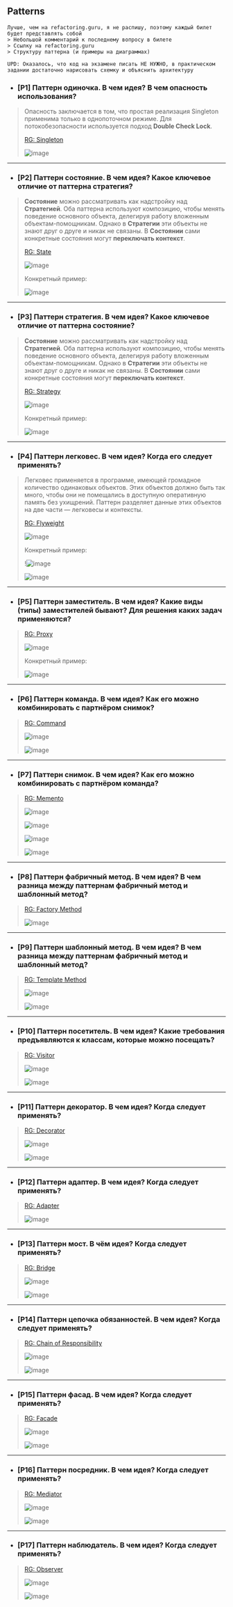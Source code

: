 ## Patterns

```
Лучше, чем на refactoring.guru, я не распишу, поэтому каждый билет будет представлять собой 
> Небольшой комментарий к последнему вопросу в билете  
> Ссылку на refactoring.guru
> Структуру паттерна (и примеры на диаграммах)

UPD: Оказалось, что код на экзамене писать НЕ НУЖНО, в практическом задании достаточно нарисовать схемку и объяснить архитектуру
```

- ### [P1] Паттерн одиночка. В чем идея? В чем опасность использования?
> Опасность заключается в том, что простая реализация Singleton применима только в однопоточном режиме. Для потокобезопасности используется подход **Double Check Lock**.
>
> [RG: Singleton](https://refactoring.guru/ru/design-patterns/singleton)
>
> ![image](https://user-images.githubusercontent.com/56086653/213404953-f13056d2-a99f-4c8b-8870-46acaf21dbe3.png)

---

- ### [P2] Паттерн состояние. В чем идея? Какое ключевое отличие от паттерна стратегия?
> **Состояние** можно рассматривать как надстройку над **Стратегией**. Оба паттерна используют композицию, чтобы менять поведение основного объекта, делегируя работу вложенным объектам-помощникам. Однако в **Стратегии** эти объекты не знают друг о друге и никак не связаны. В **Состоянии** сами конкретные состояния могут **переключать контекст**.
>
> [RG: State](https://refactoring.guru/ru/design-patterns/state)
>
> ![image](https://user-images.githubusercontent.com/56086653/213405893-d79e7bd4-be35-4bba-b603-0a8b61775294.png)
>
> Конкретный пример:
>
> ![image](https://user-images.githubusercontent.com/56086653/213418167-673e2fc4-89c4-4d0c-9660-db606b3d6700.png)

---

- ### [P3] Паттерн стратегия. В чем идея? Какое ключевое отличие от паттерна состояние?
> **Состояние** можно рассматривать как надстройку над **Стратегией**. Оба паттерна используют композицию, чтобы менять поведение основного объекта, делегируя работу вложенным объектам-помощникам. Однако в **Стратегии** эти объекты не знают друг о друге и никак не связаны. В **Состоянии** сами конкретные состояния могут **переключать контекст**.
>
> [RG: Strategy](https://refactoring.guru/ru/design-patterns/strategy)
>
> ![image](https://user-images.githubusercontent.com/56086653/213408058-e3b86772-287e-4595-953b-bf3f7b79fd85.png)
>
> Конкретный пример:
>
> ![image](https://user-images.githubusercontent.com/56086653/213414685-c3d5ff4b-7cb9-40f5-b54a-08be46b85621.png)

---

- ### [P4] Паттерн легковес. В чем идея? Когда его следует применять?
> Легковес применяется в программе, имеющей громадное количество одинаковых объектов. Этих объектов должно быть так много, чтобы они не помещались в доступную оперативную память без ухищрений. Паттерн разделяет данные этих объектов на две части — легковесы и контексты.
>
> [RG: Flyweight](https://refactoring.guru/ru/design-patterns/flyweight)
>
> ![image](https://user-images.githubusercontent.com/56086653/213416975-f4bede7c-457f-496e-9d10-fd9d7c4a2b82.png)
>
> Конкретный пример:
>
> !![image](https://user-images.githubusercontent.com/56086653/213417733-613127b2-de61-4624-9728-2a37ec34c5a6.png)
>
> ![image](https://user-images.githubusercontent.com/56086653/213576989-cc61150c-d6a8-4959-89fd-4357e5af575a.png)

---

- ### [P5] Паттерн заместитель. В чем идея? Какие виды (типы) заместителей бывают? Для решения каких задач применяются?
> [RG: Proxy](https://refactoring.guru/ru/design-patterns/proxy)
>
> ![image](https://user-images.githubusercontent.com/56086653/213482306-62e8800e-36a5-417b-abc8-965afde30b66.png)
>
> Конкретный пример:
>
> ![image](https://user-images.githubusercontent.com/56086653/213482482-2c936a13-87c6-4bb4-8fea-a25a215a2975.png)

---

- ### [P6] Паттерн команда. В чем идея? Как его можно комбинировать с партнёром снимок?
> [RG: Command](https://refactoring.guru/ru/design-patterns/command)
>
> ![image](https://user-images.githubusercontent.com/56086653/213482774-9db0de44-7c65-42ac-bb59-24a334abba9b.png)
>
> ![image](https://user-images.githubusercontent.com/56086653/213482884-b6f91485-ad54-4873-a6b2-964691a5dabe.png)

---

- ### [P7] Паттерн снимок. В чем идея? Как его можно комбинировать с партнёром команда?
> [RG: Memento](https://refactoring.guru/ru/design-patterns/memento)
>
> ![image](https://user-images.githubusercontent.com/56086653/213485918-6a7b0679-bc7b-4132-a0d0-728a28f0effc.png)
>
> ![image](https://user-images.githubusercontent.com/56086653/213485990-afd8f2b9-2deb-48c0-a944-177228cacaf8.png)
>
> ![image](https://user-images.githubusercontent.com/56086653/213486079-5e122399-3327-4620-8e6f-d3b39b4dc131.png)
>
> ![image](https://user-images.githubusercontent.com/56086653/213486281-7c1b5306-1832-4b47-af72-b3618372fa41.png)

---

- ### [P8] Паттерн фабричный метод. В чем идея? В чем разница между паттернам фабричный метод и шаблонный метод?
> [RG: Factory Method](https://refactoring.guru/ru/design-patterns/factory-method)
>
> ![image](https://user-images.githubusercontent.com/56086653/213487103-cc87a76c-4d43-480e-9602-d4b6a58063bb.png)

---

- ### [P9] Паттерн шаблонный метод. В чем идея? В чем разница между паттернам фабричный метод и шаблонный метод?
> [RG: Template Method](https://refactoring.guru/ru/design-patterns/template-method)
>
> ![image](https://user-images.githubusercontent.com/56086653/213487441-10d0682a-31f2-4486-a370-75f26ef45e5d.png)
>
> ![image](https://user-images.githubusercontent.com/56086653/213487517-80bcc9ca-6f09-4ea9-9361-cdc9f6e14791.png)

---

- ### [P10] Паттерн посетитель. В чем идея? Какие требования предъявляются к классам, которые можно посещать?
> [RG: Visitor](https://refactoring.guru/ru/design-patterns/visitor)
>
> ![image](https://user-images.githubusercontent.com/56086653/213488357-67603760-68fc-4d5b-895c-9b8b3a72f1d7.png)
>
> ![image](https://user-images.githubusercontent.com/56086653/213488421-00e884c2-ceae-49a4-ba3b-2185ca309bc8.png)

---

- ### [P11] Паттерн декоратор. В чем идея? Когда следует применять?
> [RG: Decorator](https://refactoring.guru/ru/design-patterns/decorator)
> 
> ![image](https://user-images.githubusercontent.com/56086653/213526751-7cc4b0bf-9c36-498a-82fe-d4f24ae78b46.png)
>
> ![image](https://user-images.githubusercontent.com/56086653/213527287-0742dce6-1668-41a5-bbcb-99e81672618e.png)

---

- ### [P12] Паттерн адаптер. В чем идея? Когда следует применять?
> [RG: Adapter](https://refactoring.guru/ru/design-patterns/adapter)
>
> ![image](https://user-images.githubusercontent.com/56086653/213527900-811fb16f-07ef-4e58-8ed2-5fb7e7d85d56.png)

---

- ### [P13] Паттерн мост. В чём идея? Когда следует применять?
> [RG: Bridge](https://refactoring.guru/ru/design-patterns/bridge)
>
> ![image](https://user-images.githubusercontent.com/56086653/213529802-421c18f2-d28f-4d06-95b4-47505d8c2d80.png)
>
> ![image](https://user-images.githubusercontent.com/56086653/213529865-ab4fc617-5478-4ebe-ab6b-11ee7e9ba86e.png)

---

- ### [P14] Паттерн цепочка обязанностей. В чем идея? Когда следует применять?
> [RG: Chain of Responsibility](https://refactoring.guru/ru/design-patterns/chain-of-responsibility)
>
> ![image](https://user-images.githubusercontent.com/56086653/213529970-bd53ba21-7d09-4f99-a15a-2e47f3596d1f.png)
>
> ![image](https://user-images.githubusercontent.com/56086653/213530027-1873dee7-5393-452a-b9fd-94ef1596de7b.png)

---

- ### [P15] Паттерн фасад. В чем идея? Когда следует применять?
> [RG: Facade](https://refactoring.guru/ru/design-patterns/facade)
>
> ![image](https://user-images.githubusercontent.com/56086653/213530120-4b6f8e8a-a6d1-4add-a350-809cf68f158c.png)
>
> ![image](https://user-images.githubusercontent.com/56086653/213530189-6818172a-b5bf-4794-93e6-c2c2a9148972.png)

---

- ### [P16] Паттерн посредник. В чем идея? Когда следует применять?
> [RG: Mediator](https://refactoring.guru/ru/design-patterns/mediator)
>
> ![image](https://user-images.githubusercontent.com/56086653/213530305-6b938ff1-619e-45bd-abc6-5386a748fa93.png)
>
> ![image](https://user-images.githubusercontent.com/56086653/213530356-b9711792-16f1-489a-803a-bf42c5d282ea.png)

---

- ### [P17] Паттерн наблюдатель. В чем идея? Когда следует применять?
> [RG: Observer](https://refactoring.guru/ru/design-patterns/observer)
>
> ![image](https://user-images.githubusercontent.com/56086653/213530470-e46eee9a-5d64-4343-bfc0-03c599de2266.png)
>
> ![image](https://user-images.githubusercontent.com/56086653/213530526-c3e06eb8-03e3-4805-a348-bfff28d7fab7.png)



